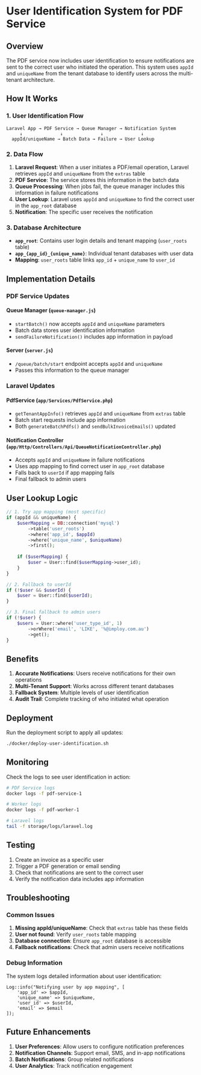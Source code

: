 # User Identification System for PDF Service

## Overview

The PDF service now includes user identification to ensure notifications are sent to the correct user who initiated the operation. This system uses `appId` and `uniqueName` from the tenant database to identify users across the multi-tenant architecture.

## How It Works

### 1. User Identification Flow

```
Laravel App → PDF Service → Queue Manager → Notification System
     ↓              ↓              ↓              ↓
  appId/uniqueName → Batch Data → Failure → User Lookup
```

### 2. Data Flow

1. **Laravel Request**: When a user initiates a PDF/email operation, Laravel retrieves `appId` and `uniqueName` from the `extras` table
2. **PDF Service**: The service stores this information in the batch data
3. **Queue Processing**: When jobs fail, the queue manager includes this information in failure notifications
4. **User Lookup**: Laravel uses `appId` and `uniqueName` to find the correct user in the `app_root` database
5. **Notification**: The specific user receives the notification

### 3. Database Architecture

- **`app_root`**: Contains user login details and tenant mapping (`user_roots` table)
- **`app_{app_id}_{unique_name}`**: Individual tenant databases with user data
- **Mapping**: `user_roots` table links `app_id` + `unique_name` to `user_id`

## Implementation Details

### PDF Service Updates

#### Queue Manager (`queue-manager.js`)
- `startBatch()` now accepts `appId` and `uniqueName` parameters
- Batch data stores user identification information
- `sendFailureNotification()` includes app information in payload

#### Server (`server.js`)
- `/queue/batch/start` endpoint accepts `appId` and `uniqueName`
- Passes this information to the queue manager

### Laravel Updates

#### PdfService (`app/Services/PdfService.php`)
- `getTenantAppInfo()` retrieves `appId` and `uniqueName` from `extras` table
- Batch start requests include app information
- Both `generateBatchPdfs()` and `sendBulkInvoiceEmails()` updated

#### Notification Controller (`app/Http/Controllers/Api/QueueNotificationController.php`)
- Accepts `appId` and `uniqueName` in failure notifications
- Uses app mapping to find correct user in `app_root` database
- Falls back to `userId` if app mapping fails
- Final fallback to admin users

## User Lookup Logic

```php
// 1. Try app mapping (most specific)
if (appId && uniqueName) {
    $userMapping = DB::connection('mysql')
        ->table('user_roots')
        ->where('app_id', $appId)
        ->where('unique_name', $uniqueName)
        ->first();
    
    if ($userMapping) {
        $user = User::find($userMapping->user_id);
    }
}

// 2. Fallback to userId
if (!$user && $userId) {
    $user = User::find($userId);
}

// 3. Final fallback to admin users
if (!$user) {
    $users = User::where('user_type_id', 1)
        ->orWhere('email', 'LIKE', '%@imploy.com.au')
        ->get();
}
```

## Benefits

1. **Accurate Notifications**: Users receive notifications for their own operations
2. **Multi-Tenant Support**: Works across different tenant databases
3. **Fallback System**: Multiple levels of user identification
4. **Audit Trail**: Complete tracking of who initiated what operation

## Deployment

Run the deployment script to apply all updates:

```bash
./docker/deploy-user-identification.sh
```

## Monitoring

Check the logs to see user identification in action:

```bash
# PDF Service logs
docker logs -f pdf-service-1

# Worker logs
docker logs -f pdf-worker-1

# Laravel logs
tail -f storage/logs/laravel.log
```

## Testing

1. Create an invoice as a specific user
2. Trigger a PDF generation or email sending
3. Check that notifications are sent to the correct user
4. Verify the notification data includes app information

## Troubleshooting

### Common Issues

1. **Missing appId/uniqueName**: Check that `extras` table has these fields
2. **User not found**: Verify `user_roots` table mapping
3. **Database connection**: Ensure `app_root` database is accessible
4. **Fallback notifications**: Check that admin users receive notifications

### Debug Information

The system logs detailed information about user identification:

```
Log::info("Notifying user by app mapping", [
    'app_id' => $appId, 
    'unique_name' => $uniqueName,
    'user_id' => $userId, 
    'email' => $email
]);
```

## Future Enhancements

1. **User Preferences**: Allow users to configure notification preferences
2. **Notification Channels**: Support email, SMS, and in-app notifications
3. **Batch Notifications**: Group related notifications
4. **User Analytics**: Track notification engagement
